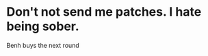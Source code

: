 Don't not send me patches.  I hate being sober.
============================================

Benh buys the next round
